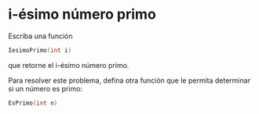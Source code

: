 # i-ésimo número primo

Escriba una función

```cpp
IesimoPrimo(int i)
```

que retorne el i-ésimo número primo.

Para resolver este problema,
defina otra función que le permita
determinar si un número es primo:

```cpp
EsPrimo(int n)
```
